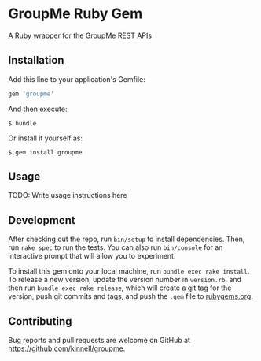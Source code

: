 # GroupMe Ruby Gem

A Ruby wrapper for the GroupMe REST APIs

## Installation

Add this line to your application's Gemfile:

```ruby
gem 'groupme'
```

And then execute:

    $ bundle

Or install it yourself as:

    $ gem install groupme

## Usage

TODO: Write usage instructions here

## Development

After checking out the repo, run `bin/setup` to install dependencies. Then, run `rake spec` to run the tests. You can also run `bin/console` for an interactive prompt that will allow you to experiment.

To install this gem onto your local machine, run `bundle exec rake install`. To release a new version, update the version number in `version.rb`, and then run `bundle exec rake release`, which will create a git tag for the version, push git commits and tags, and push the `.gem` file to [rubygems.org](https://rubygems.org).

## Contributing

Bug reports and pull requests are welcome on GitHub at https://github.com/kinnell/groupme.
